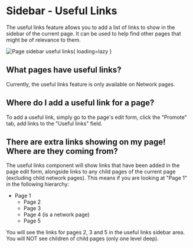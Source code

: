 # Sidebar - Useful Links


The useful links feature allows you to add a list of links to show in the sidebar of the current page. It can be used to help find other pages that might be of relevance to them.

![Page sidebar useful links](../../../assets/features/page-sidebar-useful-links.png){ loading=lazy }

## What pages have useful links?

Currently, the useful links feature is only available on Network pages.

## Where do I add a useful link for a page?

To add a useful link, simply go to the page's edit form, click the "Promote" tab, add links to the "Useful links" field.

## There are extra links showing on my page! Where are they coming from?

The useful links component will show links that have been added in the page edit form, alongside links to any child pages of the current page (excluding child network pages).
This means if you are looking at "Page 1" in the following hierarchy:

- Page 1
    - Page 2
    - Page 3
    - Page 4 (is a network page)
    - Page 5

You will see the links for pages 2, 3 and 5 in the useful links sidebar area. You will NOT see children of child pages (only one level deep).
